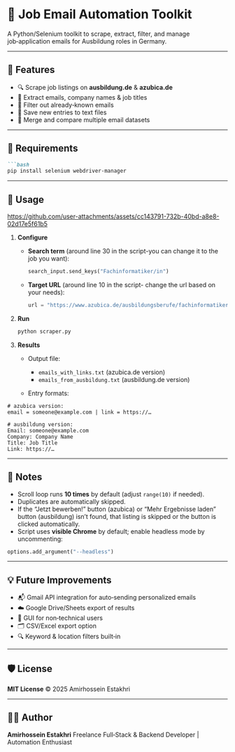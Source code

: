 
# 💼 Job Email Automation Toolkit

A Python/Selenium toolkit to scrape, extract, filter, and manage job‑application emails for Ausbildung roles in Germany.

---

## 📌 Features
- 🔍 Scrape job listings on **ausbildung.de** & **azubica.de**  
- 📧 Extract emails, company names & job titles  
- 🧠 Filter out already‑known emails  
- 💾 Save new entries to text files  
- 🔁 Merge and compare multiple email datasets  

---

## 🔧 Requirements
````markdown
```bash
pip install selenium webdriver-manager
````

---

## 🚀 Usage
https://github.com/user-attachments/assets/cc143791-732b-40bd-a8e8-02d17e5f61b5
1. **Configure**

   * **Search term** (around line 30 in the script-you can change it to the job you want):

     ```python
     search_input.send_keys("Fachinformatiker/in")
     ```
   * **Target URL** (around line 10 in the script- change the url based on your needs):

     ```python
     url = "https://www.azubica.de/ausbildungsberufe/fachinformatiker-fachrichtung-systemintegration/"
     ```

2. **Run**

   ```bash
   python scraper.py
   ```

3. **Results**

   * Output file:

     * `emails_with_links.txt` (azubica.de version)
     * `emails_from_ausbildung.txt` (ausbildung.de version)
   * Entry formats:

```text
# azubica version:
email = someone@example.com | link = https://…

# ausbildung version:
Email: someone@example.com
Company: Company Name
Title: Job Title
Link: https://…
```

---

## 📌 Notes

* Scroll loop runs **10 times** by default (adjust `range(10)` if needed).
* Duplicates are automatically skipped.
* If the “Jetzt bewerben!” button (azubica) or “Mehr Ergebnisse laden” button (ausbildung) isn’t found, that listing is skipped or the button is clicked automatically.
* Script uses **visible Chrome** by default; enable headless mode by uncommenting:

```python
options.add_argument("--headless")
```

---

## 💡 Future Improvements

* 📬 Gmail API integration for auto‑sending personalized emails
* ☁️ Google Drive/Sheets export of results
* 🧾 GUI for non‑technical users
* 🗂️ CSV/Excel export option
* 🔍 Keyword & location filters built‑in

---

## 🛡️ License

**MIT License** © 2025 Amirhossein Estakhri

---

## 🙋‍♂️ Author

**Amirhossein Estakhri**
Freelance Full‑Stack & Backend Developer | Automation Enthusiast

```
```
